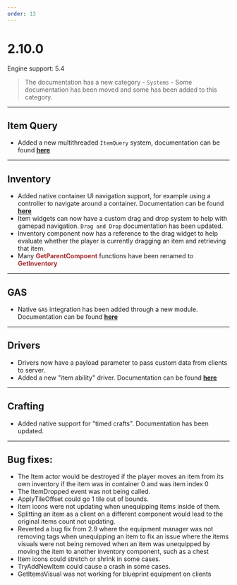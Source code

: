 ```yaml
---
order: 13
---
```

# 2.10.0

Engine support: 5.4

> The documentation has a new category - `Systems` - Some documentation has been moved and some has been added to this category.

---
## Item Query
- Added a new multithreaded `ItemQuery` system, documentation can be found <a href="https://inventoryframework.github.io/systems/itemquery/" target="_blank">**here**</a>

---
## Inventory
- Added native container UI navigation support, for example using a controller to navigate around a container. Documentation can be found <a href="https://inventoryframework.github.io/systems/uinavigation/" target="_blank">**here**</a>
- Item widgets can now have a custom drag and drop system to help with gamepad navigation. `Drag and Drop` documentation has been updated.
- Inventory component now has a reference to the drag widget to help evaluate whether the player is currently dragging an item and retrieving that item.
- Many <span style="color:brown">**GetParentCompoent**</span> functions have been renamed to <span style="color:brown">**GetInventory**</span>

---
## GAS
- Native `GAS` integration has been added through a new module. Documentation can be found <a href="https://inventoryframework.github.io/systems/AbilitySystem/" target="_blank">**here**</a>

---
## Drivers
- Drivers now have a payload parameter to pass custom data from clients to server.
- Added a new "item ability" driver. Documentation can be found <a href="https://inventoryframework.github.io/systems/AbilitySystem/#item-ability-driver" target="_blank">**here**</a>

---
## Crafting
- Added native support for "timed crafts". Documentation has been updated.

---
## Bug fixes:
- The Item actor would be destroyed if the player moves an item from its own inventory if the item was in container 0 and was item index 0
- The ItemDropped event was not being called.
- ApplyTileOffset could go 1 tile out of bounds.
- Item icons were not updating when unequipping items inside of them.
- Splitting an item as a client on a different component would lead to the original items count not updating.
- Reverted a bug fix from 2.9 where the equipment manager was not removing tags when unequipping an item to fix an issue where the items visuals were not being removed when an item was unequipped by moving the item to another inventory component, such as a chest
- Item icons could stretch or shrink in some cases.
- TryAddNewItem could cause a crash in some cases.
- GetItemsVisual was not working for blueprint equipment on clients